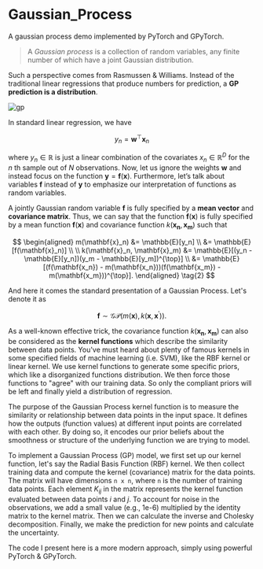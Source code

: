 # Gaussian_Process
A gaussian process demo implemented by PyTorch and GPyTorch.

> A *Gaussian process* is a collection of random variables, any finite number of which have a joint Gaussian distribution.

Such a perspective comes from Rasmussen & Williams. Instead of the traditional linear regressions that produce numbers for prediction, a **GP prediction is a distribution**.

![gp](https://s2.loli.net/2022/08/15/D91UHsu7MLvAdBk.png)

In standard linear regression, we have

$$
y_n = \mathbf{w}^{\top} \mathbf{x}_n \tag{1}
$$

where $y_{n}∈\mathbb{R}$ is just a linear combination of the covariates $x_{n}∈\mathbb{R}^D$ for the $n$ th sample out of $N$ observations. Now, let us ignore the weights $\mathbf{w}$ and instead focus on the function $\mathbf{y}=\mathbf{f}(\mathbf{x})$. Furthermore, let’s talk about variables $\mathbf{f}$ instead of $\mathbf{y}$ to emphasize our interpretation of functions as random variables. 

A jointly Gaussian random variable $\mathbf{f}$ is fully specified by a **mean vector** and **covariance matrix**. Thus, we can say that the function $\mathbf{f}(\mathbf{x})$ is fully specified by a mean function $\mathbf{f}(\mathbf{x})$ and covariance function $k(\mathbf{x_n},\mathbf{x_m})$ such that

$$
\begin{aligned}
m(\mathbf{x}_n)
&= \mathbb{E}[y_n]
\\
&= \mathbb{E}[f(\mathbf{x}_n)]
\\
\\
k(\mathbf{x}_n, \mathbf{x}_m)
&= \mathbb{E}[(y_n - \mathbb{E}[y_n])(y_m - \mathbb{E}[y_m])^{\top}]
\\
&= \mathbb{E}[(f(\mathbf{x_n}) - m(\mathbf{x_n}))(f(\mathbf{x_m}) - m(\mathbf{x_m}))^{\top}].
\end{aligned} \tag{2}
$$

And here it comes the standard presentation of a Gaussian Process. Let's denote it as

$$
\mathbf{f} \sim \mathcal{GP}(m(\mathbf{x}), k(\mathbf{x}, \mathbf{x}^{\prime})). \tag{3}
$$

As a well-known effective trick, the covariance function $k(\mathbf{x_n},\mathbf{x_m})$ can also be considered as the **kernel functions** which describe the similarity between data points. You've must heard about plenty of famous kernels in some specified fields of machine learning (i.e. SVM), like the RBF kernel or linear kernel. We use kernel functions to generate some specific priors, which like a disorganized functions distribution. We then force those functions to "agree" with our training data. So only the compliant priors will be left and finally yield a distribution of regression.

The purpose of the Gaussian Process kernel function is to measure the similarity or relationship between data points in the input space. It defines how the outputs (function values) at different input points are correlated with each other. By doing so, it encodes our prior beliefs about the smoothness or structure of the underlying function we are trying to model.

To implement a Gaussian Process (GP) model, we first set up our kernel function, let's say the Radial Basis Function (RBF) kernel. We then collect training data and compute the kernel (covariance) matrix for the data points. The matrix will have dimensions `n x n`, where `n` is the number of training data points. Each element $K_{ij}$ in the matrix represents the kernel function evaluated between data points $i$ and $j$. To account for noise in the observations, we add a small value (e.g., 1e-6) multiplied by the identity matrix to the kernel matrix. Then we can calculate the inverse and Cholesky decomposition. Finally, we make the prediction for new points and calculate the uncertainty.

The code I present here is a more modern approach, simply using powerful PyTorch & GPyTorch.
